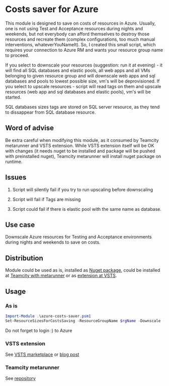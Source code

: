 # Costs saver for Azure

This module is designed to save on costs of resources in Azure. Usually, one is not using Test and Acceptance resources during nights and weekends, but not everybody can afford themselves to destroy those resources and recreate them (complex configurations, too much manual interventions, whateverYouNameIt).
So, I created this small script, which requires your connection to Azure RM and wants your resource group name to proceed.

If you select to downscale your resources (suggestion: run it at evening) - it will find all SQL databases and elastic pools, all web apps and all VMs belonging to given resource group and will downscale web apps and sql databases and pools to lowest possible size, vm's will be deprovisioned. If you select to upscale resources - script will read tags on them and upscale resources (web app and sql databases and elastic pools), vm's will be started.

SQL databases sizes tags are stored on SQL server resource, as they tend to dissappear from SQL database resource.

## Word of advise

Be extra careful when modifying this module, as it consumed by Teamcity metarunner and VSTS extension. While VSTS extension itself will be OK with changes (it needs nuget to be installed and package will be pushed with preinstalled nuget), Teamcity metarunner will install nuget package on runtime.

## Issues

1. Script will silently fail if you try to run upscaling before downscaling

1. Script will fail if Tags are missing

1. Script could fail if there is elastic pool with the same name as database.

## Use case

Downscale Azure resources for Testing and Acceptance environments during nights and weekends to save on costs.

## Distribution

Module could be used as is, installed as [Nuget package](), could be installed at [Teamcity with metarunner]() or as [extension at VSTS](https://github.com/akuryan/vsts.extensions/tree/master/AzureCostsSaver).

## Usage

### As is

```powershell
Import-Module .\azure-costs-saver.psm1
Set-ResourceSizesForCostsSaving -ResourceGroupName $rgName -Downscale ($true|$false) -executionEnv manual
```

Do not forget to login :) to Azure 

### VSTS extension

See [VSTS marketplace](https://marketplace.visualstudio.com/items?itemName=anton-kuryan.AzureCostsSaver) or [blog post](https://colours.nl/azure-costs-saver)

### Teamcity metarunner

See [repository](https://github.com/akuryan/Teamcity.Metarunners/tree/master/Clouds/Azure/AzureCostsSaver)
